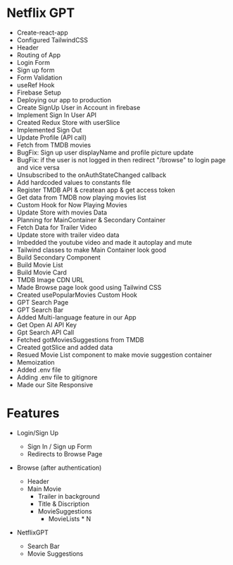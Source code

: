# Netflix GPT

- Create-react-app
- Configured TailwindCSS
- Header
- Routing of App
- Login Form
- Sign up form
- Form Validation
- useRef Hook
- Firebase Setup
- Deploying our app to production
- Create SignUp User in Account in firebase
- Implement Sign In User API
- Created Redux Store with userSlice
- Implemented Sign Out
- Update Profile (API call)
- Fetch from TMDB movies
- BugFix: Sign up user displayName and profile picture update
- BugFix: if the user is not logged in then redirect "/browse" to login page and vice versa
- Unsubscribed to the onAuthStateChanged callback
- Add hardcoded values to constants file
- Register TMDB API & createan app & get access token
- Get data from TMDB now playing movies list
- Custom Hook for Now Playing Movies
- Update Store with movies Data
- Planning for MainContainer & Secondary Container
- Fetch Data for Trailer Video
- Update store with trailer video data
- Imbedded the youtube video and made it autoplay and mute
- Tailwind classes to make Main Container look good
- Build Secondary Component
- Build Movie List
- Build Movie Card
- TMDB Image CDN URL
- Made Browse page look good using Tailwind CSS
- Created usePopularMovies Custom Hook
- GPT Search Page
- GPT Search Bar
- Added Multi-language feature in our App
- Get Open AI API Key
- Gpt Search API Call
- Fetched gotMoviesSuggestions from TMDB
- Created gotSlice and added data
- Resued Movie List component to make movie suggestion container
- Memoization
- Added .env file
- Adding .env file to gitignore
- Made our Site Responsive

# Features

- Login/Sign Up
  - Sign In / Sign up Form
  - Redirects to Browse Page
- Browse (after authentication)

  - Header
  - Main Movie
    - Trailer in background
    - Title & Discription
    - MovieSuggestions
      - MovieLists \* N

- NetflixGPT
  - Search Bar
  - Movie Suggestions
